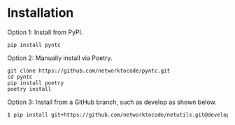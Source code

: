 # Installation

Option 1: Install from PyPI.

```
pip install pyntc
```

Option 2: Manually install via Poetry.

```
git clone https://github.com/networktocode/pyntc.git
cd pyntc
pip install poetry
poetry install
```

Option 3: Install from a GitHub branch, such as develop as shown below.

```bash
$ pip install git+https://github.com/networktocode/netutils.git@develop
```
